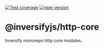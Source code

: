 [![Test coverage](https://codecov.io/gh/inversify/monorepo/branch/main/graph/badge.svg?flag=%40inversifyjs%2Fcommon)](https://codecov.io/gh/inversify/monorepo/branch/main/graph/badge.svg?flag=%40inversifyjs%2Fcommon)
[![npm version](https://img.shields.io/github/package-json/v/inversify/monorepo?filename=packages%2Fcontainer%2Flibraries%2Fcommon%2Fpackage.json&style=plastic)](https://www.npmjs.com/package/@inversifyjs/common)

# @inversifyjs/http-core

Inversify monorepo http core modules.
